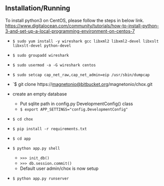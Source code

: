 ## Installation/Running
To install python3 on CentOS, please follow the steps in below link.
https://www.digitalocean.com/community/tutorials/how-to-install-python-3-and-set-up-a-local-programming-environment-on-centos-7

* `$ sudo yum install -y wireshark gcc libxml2 libxml2-devel libxslt libxslt-devel python-devel`
* `$ sudo groupadd wireshark`
* `$ sudo usermod -a -G wireshark centos`
* `$ sudo setcap cap_net_raw,cap_net_admin=eip /usr/sbin/dumpcap`

* `$ git clone https://magnetonio@bitbucket.org/magnetonio/chox.git
* create an empty database
	* Put sqlite path in config.py DevelopmentConfig() class
	* `$ export APP_SETTINGS="config.DevelopmentConfig"`
* `$ cd chox`
* `$ pip install -r requirements.txt`
* `$ cd app`
* `$ python app.py shell`
    * `>>> init_db()`
    * `>>> db.session.commit()`
   	* Default user admin/chox is now setup
* `$ python app.py runserver`




